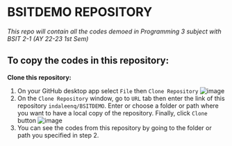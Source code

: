 # BSITDEMO REPOSITORY
*This repo will contain all the codes demoed in Programming 3 subject with BSIT 2-1 (AY 22-23 1st Sem)*

## To copy the codes in this repository:
**Clone this repository:** 
1. On your GitHub desktop app select `File` then `Clone Repository`
![image](https://user-images.githubusercontent.com/8407017/201511048-1655eb9f-dc7e-4eee-9735-9ee1abd5415f.png)
2. On the `Clone Repository` window, go to `URL` tab then enter the link of this repository `indaleenq/BSITDEMO`. Enter or choose a folder or path where you want to have a local copy of the repository. Finally, click `Clone` button
![image](https://user-images.githubusercontent.com/8407017/201511160-7e384e67-f874-405f-ae56-f08038c97e11.png)
3. You can see the codes from this repository by going to the folder or path you specified in step 2.

